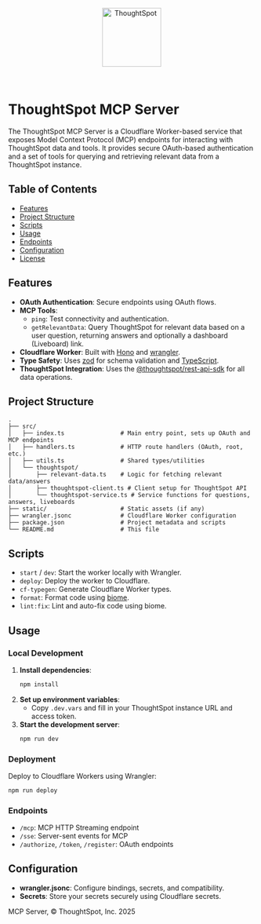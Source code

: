 <p align="center">
    <img src="https://raw.githubusercontent.com/thoughtspot/visual-embed-sdk/main/static/doc-images/images/TS-Logo-black-no-bg.svg" width=120 align="center" alt="ThoughtSpot" />
</p>

<br/>

# ThoughtSpot MCP Server

The ThoughtSpot MCP Server is a Cloudflare Worker-based service that exposes Model Context Protocol (MCP) endpoints for interacting with ThoughtSpot data and tools. It provides secure OAuth-based authentication and a set of tools for querying and retrieving relevant data from a ThoughtSpot instance.

## Table of Contents

- [Features](#features)
- [Project Structure](#project-structure)
- [Scripts](#scripts)
- [Usage](#usage)
- [Endpoints](#endpoints)
- [Configuration](#configuration)
- [License](#license)

## Features

- **OAuth Authentication**: Secure endpoints using OAuth flows.
- **MCP Tools**:
  - `ping`: Test connectivity and authentication.
  - `getRelevantData`: Query ThoughtSpot for relevant data based on a user question, returning answers and optionally a dashboard (Liveboard) link.
- **Cloudflare Worker**: Built with [Hono](https://hono.dev/) and [wrangler](https://developers.cloudflare.com/workers/wrangler/).
- **Type Safety**: Uses [zod](https://github.com/colinhacks/zod) for schema validation and [TypeScript](https://www.typescriptlang.org/).
- **ThoughtSpot Integration**: Uses the [@thoughtspot/rest-api-sdk](https://www.npmjs.com/package/@thoughtspot/rest-api-sdk) for all data operations.

## Project Structure

```
.
├── src/
│   ├── index.ts                # Main entry point, sets up OAuth and MCP endpoints
│   ├── handlers.ts             # HTTP route handlers (OAuth, root, etc.)
│   ├── utils.ts                # Shared types/utilities
│   └── thoughtspot/
│       ├── relevant-data.ts    # Logic for fetching relevant data/answers
│       ├── thoughtspot-client.ts # Client setup for ThoughtSpot API
│       └── thoughtspot-service.ts # Service functions for questions, answers, liveboards
├── static/                     # Static assets (if any)
├── wrangler.jsonc              # Cloudflare Worker configuration
├── package.json                # Project metadata and scripts
└── README.md                   # This file
```

## Scripts

- `start` / `dev`: Start the worker locally with Wrangler.
- `deploy`: Deploy the worker to Cloudflare.
- `cf-typegen`: Generate Cloudflare Worker types.
- `format`: Format code using [biome](https://biomejs.dev/).
- `lint:fix`: Lint and auto-fix code using biome.

## Usage

### Local Development

1. **Install dependencies**:
   ```sh
   npm install
   ```
2. **Set up environment variables**:
   - Copy `.dev.vars` and fill in your ThoughtSpot instance URL and access token.
3. **Start the development server**:
   ```sh
   npm run dev
   ```

### Deployment

Deploy to Cloudflare Workers using Wrangler:
```sh
npm run deploy
```

### Endpoints

- `/mcp`: MCP HTTP Streaming endpoint
- `/sse`: Server-sent events for MCP
- `/authorize`, `/token`, `/register`: OAuth endpoints

## Configuration

- **wrangler.jsonc**: Configure bindings, secrets, and compatibility.
- **Secrets**: Store your secrets securely using Cloudflare secrets.


MCP Server, © ThoughtSpot, Inc. 2025

